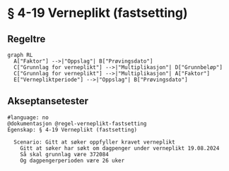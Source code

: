 # § 4-19 Verneplikt (fastsetting)

## Regeltre

```mermaid
graph RL
  A["Faktor"] -->|"Oppslag"| B["Prøvingsdato"]
  C["Grunnlag for verneplikt"] -->|"Multiplikasjon"| D["Grunnbeløp"]
  C["Grunnlag for verneplikt"] -->|"Multiplikasjon"| A["Faktor"]
  E["Vernepliktperiode"] -->|"Oppslag"| B["Prøvingsdato"]
```

## Akseptansetester

```gherkin
#language: no
@dokumentasjon @regel-verneplikt-fastsetting
Egenskap: § 4-19 Verneplikt (fastsetting)

  Scenario: Gitt at søker oppfyller kravet verneplikt
    Gitt at søker har søkt om dagpenger under verneplikt 19.08.2024
    Så skal grunnlag være 372084
    Og dagpengerperioden være 26 uker
``` 